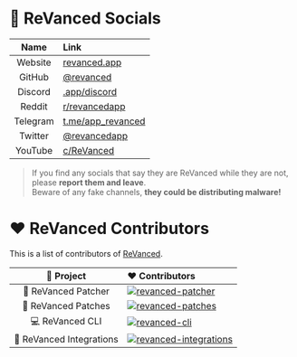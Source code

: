 # 📌 ReVanced Socials
|        Name        | Link                                                                                    |
| :----------------------: | :------------------------------------------------------------------------------------------------ |
| Website | [revanced.app](https://revanced.app)
| GitHub | [@revanced](https://github.com/revanced)
| Discord | [.app/discord](https://revanced.app/discord)
| Reddit | [r/revancedapp](https://reddit.com/r/revancedapp)
| Telegram | [t.me/app_revanced](https://t.me/app_revanced)
| Twitter | [@revancedapp](https://twitter.com/revancedapp)
| YouTube | [c/ReVanced](https://www.youtube.com/c/ReVanced)

> If you find any socials that say they are ReVanced while they are not, please **report them and leave**. <br>
> Beware of any fake channels, **they could be distributing malware!**

# ❤ ReVanced Contributors

This is a list of contributors of [ReVanced](https://revanced.app).

[revanced-patcher]: https://contrib.rocks/image?repo=revanced/revanced-patcher
[revanced-patches]: https://contrib.rocks/image?repo=revanced/revanced-patches
[revanced-cli]: https://contrib.rocks/image?repo=revanced/revanced-cli
[revanced-integrations]: https://contrib.rocks/image?repo=revanced/revanced-integrations

|        🔻 Project        | ❤ Contributors                                                                                    |
| :----------------------: | :------------------------------------------------------------------------------------------------ |
|   💉 ReVanced Patcher    | [![revanced-patcher]](https://github.com/revanced/revanced-patcher/graphs/contributors)           |
|   🧩 ReVanced Patches    | [![revanced-patches]](https://github.com/revanced/revanced-patches/graphs/contributors)           |
|     💻 ReVanced CLI      | [![revanced-cli]](https://github.com/revanced/revanced-cli/graphs/contributors)                   |
| 🔩 ReVanced Integrations | [![revanced-integrations]](https://github.com/revanced/revanced-integrations/graphs/contributors) |

